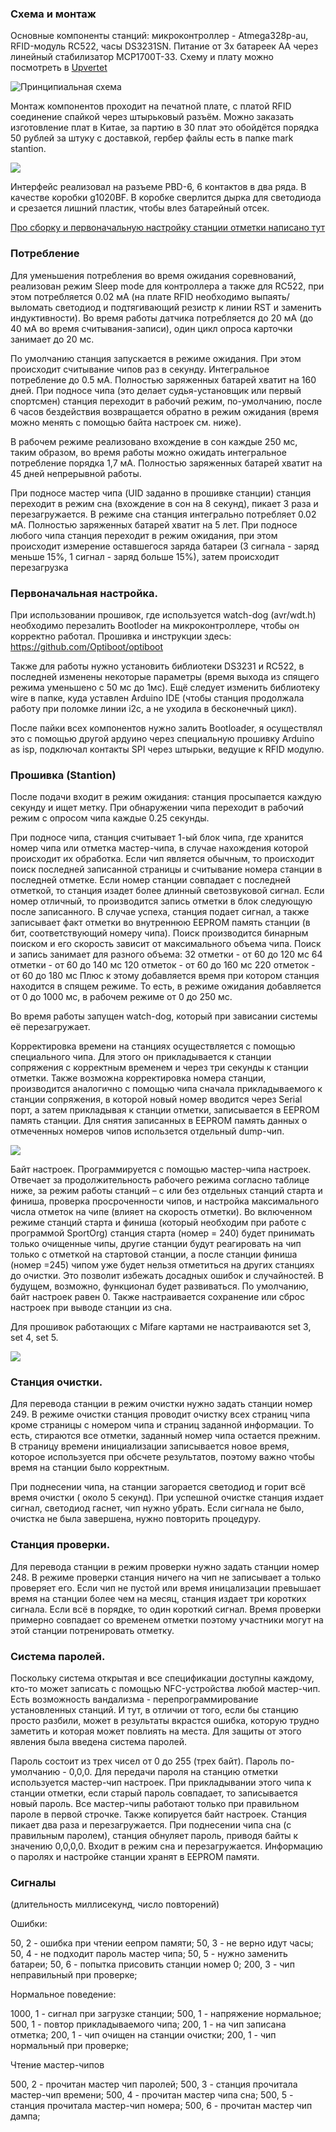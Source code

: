 ### Схема и монтаж

Основные компоненты станций: микроконтроллер - Atmega328p-au, RFID-модуль RC522, часы DS3231SN. Питание от 3х батареек АА через линейный стабилизатор MCP1700T-33. Схему и плату можно посмотреть в [Upvertet](https://upverter.com/AlexanderVolikov/a6d775cd45a22968/Sportiduino-MarkStantion/)

![Принципиальная схема](https://raw.githubusercontent.com/alexandervolikov/sportIDuino/master/Base%20station/Scheme.jpg)

Монтаж компонентов проходит на печатной плате, с платой RFID соединение спайкой через штырьковый разъём. Можно заказать изготовление плат в Китае, за партию в 30 плат это обойдётся порядка 50 рублей за штуку с доставкой, гербер файлы есть в папке mark stantion. 

![](https://raw.githubusercontent.com/alexandervolikov/sportiduino/master/Base%20station/PCB.JPG)

Интерфейс реализовал на разъеме PBD-6, 6 контактов в два ряда. В качестве коробки g1020BF. В коробке сверлится дырка для светодиода и срезается лишний пластик, чтобы влез батарейный отсек.

[Про сборку и первоначальную настройку станции отметки написано тут](https://github.com/alexandervolikov/sportiduino/blob/master/Doc/ru/BaseStationAssembly.md)

### Потребление
Для уменьшения потребления во время ожидания соревнований, реализован режим Sleep mode для контроллера а также для RC522, при этом потребляется 0.02 мА (на плате RFID необходимо выпаять/выломать светодиод и подтягивающий резистр к линии RST и заменить индуктивности). Во время работы датчика потребляется до 20 мА (до 40 мА во время считывания-записи), один цикл опроса карточки занимает до 20 мс. 

По умолчанию станция запускается в режиме ожидания. При этом происходит считывание чипов раз в cекунду. Интегральное потребление до 0.5 мА. Полностью заряженных батарей хватит на 160 дней. При подносе чипа (это делает судья-установщик или первый спортсмен) станция переходит в рабочий режим, по-умолчанию, после 6 часов бездействия возвращается обратно в режим ожидания (время можно менять с помощью байта настроек см. ниже).

В рабочем режиме реализовано вхождение в сон каждые 250 мс, таким образом, во время работы можно ожидать интегральное потребление порядка 1,7 мА. Полностью заряженных батарей хватит на 45 дней непрерывной работы.

При подносе мастер чипа (UID заданно в прошивке станции) станция переходит в режим сна (вхождение в сон на 8 секунд), пикает 3 раза и перезагружается. В режиме сна станция интегрально потребляет  0.02 мА. Полностью заряженных батарей хватит на 5 лет. При подносе любого чипа станция переходит в режим ожидания, при этом происходит измерение оставшегося заряда батареи (3 сигнала - заряд меньше 15%, 1 сигнал - заряд больше 15%), затем происходит перезагрузка

### Первоначальная настройка.
При использовании прошивок, где используется watch-dog (avr/wdt.h) необходимо перезалить Bootloder на микроконтроллере, чтобы он корректно работал. Прошивка и инструкции здесь: https://github.com/Optiboot/optiboot

Также для работы нужно установить библиотеки DS3231 и RC522, в последней изменены некоторые параметры (время выхода из спящего режима уменьшено с 50 мс до 1мс). Ещё следует изменить библиотеку wire в папке, куда уставлен Arduino IDE (чтобы станция продолжала работу при поломке линии i2c, а не уходила в бесконечный цикл).

После пайки всех компонентов нужно залить Bootloader, я осуществлял это с помощью другой ардуино через специальную прошивку Arduino as isp, подключал контакты SPI через штырьки, ведущие к RFID модулю.

### Прошивка (Stantion)
После подачи входит в режим ожидания: станция просыпается каждую секунду и ищет метку. При обнаружении чипа переходит в рабочий режим с опросом чипа каждые 0.25 секунды.

При подносе чипа, станция считывает 1-ый блок чипа, где хранится номер чипа или отметка мастер-чипа, в случае нахождения которой происходит их обработка. Если чип является обычным, то происходит поиск последней записанной страницы и считывание номера станции в последней отметке. 
Если номер станции совпадает с последней отметкой, то станция изадет более длинный светозвуковой сигнал. Если номер отличный, то производится запись отметки в блок следующую после записанного. В случае успеха, станция подает сигнал, а также записывает факт отметки во внутреннюю EEPROM память станции (в бит, соответствующий номеру чипа). Поиск производится бинарным поиском и его скорость зависит от максимального объема чипа. Поиск и запись занимает для разного объема:
32 отметки - от 60 до 120 мс
64 отметки - от 60 до 140 мс
120 отметок - от 60 до 160 мс
220 отметок - от 60 до 180 мс
Плюс к этому добавляется время при котором станция находится в спящем режиме. То есть, в режиме ожидания добавляется от 0 до 1000 мс, в рабочем режиме от 0 до 250 мс.

Во время работы запущен watch-dog, который при зависании системы её перезагружает. 

Корректировка времени на станциях осуществляется с помощью специального чипа. Для этого он прикладывается к станции сопряжения с корректным временем и через три секунды к станции отметки. Также возможна корректировка номера станции, производится аналогично с помощью чипа сначала прикладываемого к станции сопряжения, в которой новый номер вводится через Serial порт, а затем прикладывая к станции отметки, записывается в EEPROM память станции. Для снятия записанных в EEPROM память данных о отмеченных номеров чипов использется отдельный dump-чип.

![](https://raw.githubusercontent.com/alexandervolikov/sportiduino/master/Images/Stantion-blockscheme.png)

Байт настроек. Программируется с помощью мастер-чипа настроек. Отвечает за продолжительность рабочего режима согласно таблице ниже, за режим работы станций – с или без отдельных станций старта и финиша, проверка просроченности чипов, и настройка максимального числа отметок на чипе (влияет на скорость отметки). Во включенном режиме станций старта и финиша (который необходим при работе с программой SportOrg) станция старта (номер = 240) будет принимать только очищенные чипы, другие станции будут реагировать на чип только с отметкой на стартовой станции, а после станции финиша (номер =245) чипом уже будет нельзя отметиться на других станциях до очистки. Это позволит избежать досадных ошибок и случайностей. В будущем, возможно, функционал будет развиваться. По умолчанию, байт настроек равен 0. Также настраивается сохранение или сброс настроек при выводе станции из сна.

Для прошивок работающих с Mifare картами не настраиваются set 3, set 4, set 5.

![](https://raw.githubusercontent.com/alexandervolikov/sportiduino/master/Images/Setting-byte.PNG)

### Станция очистки.

Для перевода станции в режим очистки нужно задать станции номер 249.
В режиме очистки станция проводит очистку всех страниц чипа кроме страницы с номером чипа и страниц заданной информации. То есть, стираются все отметки, заданный номер чипа остается прежним. В страницу времени инициализации записывается новое время, которое используется при обсчете результатов, поэтому важно чтобы время на станции было корректным.

При поднесении чипа, на станции загорается светодиод и горит всё время очистки ( около 5 секунд). При успешной очистке станция издает сигнал, светодиод гаснет, чип нужно убрать. Если сигнала не было, очистка не была завершена, нужно повторить процедуру.

### Станция проверки.

Для перевода станции в режим проверки нужно задать станции номер 248.
В режиме проверки станция ничего на чип не записывает а только проверяет его. Если чип не пустой или время иницализации превышает время на станции более чем на месяц, станция издает три коротких сигнала. Если всё в порядке, то один короткий сигнал.
Время проверки примерно совпадает со временем отметки поэтому участники могут на этой станции потренировать отметку.

### Система паролей. 
Поскольку система открытая и все спецификации доступны каждому, кто-то может записать с помощью NFC-устройства любой мастер-чип. Есть возможность вандализма - перепрограммирование установленных станций. И тут, в отличии от того, если бы станцию просто разбили, может в результаты вкрастся ошибка, которую трудно заметить и которая может повлиять на места. Для защиты от этого явления была введена система паролей.

Пароль состоит из трех чисел от 0 до 255 (трех байт). Пароль по-умолчанию - 0,0,0. Для передачи пароля на станцию отметки используется мастер-чип настроек. При прикладывании этого чипа к станции отметки, если старый пароль совпадает, то записывается новый пароль. Все мастер-чипы работают только при правильном пароле в первой строчке. Также копируется байт настроек. Станция пикает два раза и перезагружается. При поднесении чипа сна (с правильным паролем), станция обнуляет пароль, приводя байты к значению 0,0,0,0. Входит в режим сна и перезагружается. Информацию о паролях и настройке станции хранят в EEPROM памяти. 

### Сигналы

(длительность миллисекунд, число повторений)

Ошибки:

50, 2 - ошибка при чтении еепром памяти; 
50, 3 - не верно идут часы; 
50, 4 - не подходит пароль мастер чипа; 
50, 5 - нужно заменить батареи; 
50, 6 - попытка присовить станции номер 0; 
200, 3 - чип неправильный при проверке; 

Нормальное поведение:

1000, 1 - сигнал при загрузке станции; 
500, 1 - напряжение нормальное; 
500, 1 - повтор прикладываемого чипа; 
200, 1 - на чип записана отметка; 
200, 1 - чип очищен на станции очистки; 
200, 1 - чип нормальный при проверке; 

Чтение мастер-чипов

500, 2 - прочитан мастер чип паролей; 
500, 3 - станция прочитала мастер-чип времени; 
500, 4 - прочитан мастер чипа сна; 
500, 5 - станция прочитала мастер-чип номера; 
500, 6 - прочитан мастер чип дампа; 

